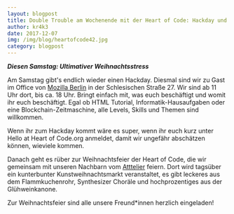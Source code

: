 ```yaml
---
layout: blogpost
title: Double Trouble am Wochenende mit der Heart of Code: Hackday und Weihnnachtsfeier
author: kr4k3
date: 2017-12-07
img: /img/blog/heartofcode42.jpg
category: blogpost
---
```


***Diesen Samstag: Ultimativer Weihnachtsstress***

Am Samstag gibt's endlich wieder einen Hackday. Diesmal sind wir zu Gast im Office von <a href="https://blog.mozilla.org/berlin/">Mozilla Berlin</a> in der Schlesischen Straße 27. Wir sind ab 11 Uhr dort, bis ca. 18 Uhr. Bringt einfach mit, was euch beschäftigt und womit ihr euch beschäftigt. Egal ob HTML Tutorial, Informatik-Hausaufgaben oder eine Blockchain-Zeitmaschine, alle Levels, Skills und Themen sind willkommen.

Wenn ihr zum Hackday kommt wäre es super, wenn ihr euch kurz unter Hello at Heart of Code.org anmeldet, damit wir ungefähr abschätzen können, wieviele kommen. 

Danach geht es rüber zur Weihnachtsfeier der Heart of Code, die wir gemeinsam mit unseren Nachbarn vom [Atttelier](https://www.openstreetmap.org/node/5051931215) feiern. Dort wird tagsüber ein kunterbunter Kunstweihnachtsmarkt veranstaltet, es gibt leckeres aus dem Flammkuchenrohr, Synthesizer Choräle und hochprozentiges aus der Glühweinkanone. 

Zur Weihnachtsfeier sind alle unsere Freund*innen herzlich eingeladen! 



